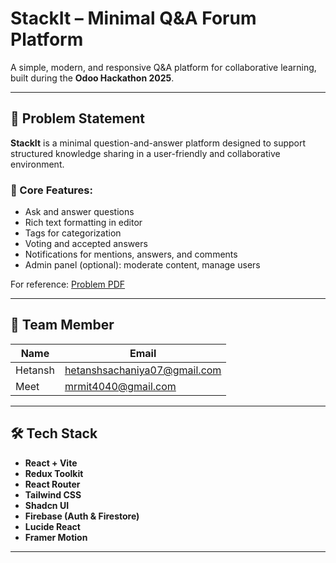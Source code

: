 # StackIt – Minimal Q&A Forum Platform

A simple, modern, and responsive Q&A platform for collaborative learning, built during the **Odoo Hackathon 2025**.

---

## 🧠 Problem Statement

**StackIt** is a minimal question-and-answer platform designed to support structured knowledge sharing in a user-friendly and collaborative environment.

### 🎯 Core Features:
- Ask and answer questions
- Rich text formatting in editor
- Tags for categorization
- Voting and accepted answers
- Notifications for mentions, answers, and comments
- Admin panel (optional): moderate content, manage users

For reference: [Problem PDF](./Problem%20Statements_%20Odoo%20Hackathon%20'25.pdf)

---

## 👤 Team Member

| Name        | Email                  |
|-------------|------------------------|
| Hetansh     | hetanshsachaniya07@gmail.com |
| Meet        |  mrmit4040@gmail.com |


---

## 🛠 Tech Stack

- **React + Vite**
- **Redux Toolkit**
- **React Router**
- **Tailwind CSS**
- **Shadcn UI**
- **Firebase (Auth & Firestore)**
- **Lucide React**
- **Framer Motion**

---
